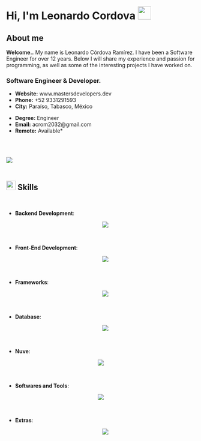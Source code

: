 <h1>Hi, I'm Leonardo Cordova <img src="https://media.giphy.com/media/hvRJCLFzcasrR4ia7z/giphy.gif" width="35"></h1>


<h2>About me</h2>
<p><b>Welcome..</b> My name is Leonardo Córdova Ramírez. I have been a Software Engineer for over 12 years. Below I will share my experience and passion for programming, as well as some of the interesting projects I have worked on.</p>

<h3>Software Engineer & Developer.</h3>

<ul>
<li><i class="bi bi-chevron-right"></i> <strong>Website:</strong> <span>www.mastersdevelopers.dev</span></li>
<li><i class="bi bi-chevron-right"></i> <strong>Phone:</strong> <span>+52 9331291593</span></li>
<li><i class="bi bi-chevron-right"></i> <strong>City:</strong> <span>Paraíso, Tabasco, México</span></li>
</ul>
             
<ul>
<li><i class="bi bi-chevron-right"></i> <strong>
Degree:</strong> <span>Engineer</span></li>
<li><i class="bi bi-chevron-right"></i> <strong>Email:</strong> <span>acrom2032@gmail.com</span></li>
<li><i class="bi bi-chevron-right"></i> <strong>
Remote:</strong> <span>Available*</span></li>
</ul>

<br><br>

<img src="https://user-images.githubusercontent.com/73097560/115834477-dbab4500-a447-11eb-908a-139a6edaec5c.gif"><br><br>

## <img src="https://media2.giphy.com/media/QssGEmpkyEOhBCb7e1/giphy.gif?cid=ecf05e47a0n3gi1bfqntqmob8g9aid1oyj2wr3ds3mg700bl&rid=giphy.gif" width ="25"><b> Skills</b>
<br>

<p align="center">

- **Backend Development**:

  <p align="center">
  <a href="https://skillicons.dev">
    <img src="https://skillicons.dev/icons?i=c,cpp,cs,php,py,ts,rust,go,bash" />
  </a>
  </p>

<br>   
    
- **Front-End Development**:

   <p align="center">
  <a href="https://skillicons.dev">
    <img src="https://skillicons.dev/icons?i=html,htmx,css,js" />
  </a>
  </p>


<br>

- **Frameworks**:

    <p align="center">
  <a href="https://skillicons.dev">
    <img src="https://skillicons.dev/icons?i=dotnet,visualstudio,androidstudio,angular,astro,django,express,laravel,nodejs,wordpress" />
  </a>
  </p>
    
<br>

- **Database**:

    <p align="center">
  <a href="https://skillicons.dev">
    <img src="https://skillicons.dev/icons?i=sqlserver,mysql,sqlite,mongodb,cassandra,dynamodb,redis,graphql" />
  </a>
  </p>
    
<br>

- **Nuve**:

<p align="center">
  <a href="https://skillicons.dev">
    <img src="https://skillicons.dev/icons?i=azure,aws,firebase,google,fastapi" />
  </a>
  </p>
    

<br>

- **Softwares and Tools**:

<p align="center">
  <a href="https://skillicons.dev">
    <img src="https://skillicons.dev/icons?i=windows,linux,redhat,git,docker" />
  </a>
  </p>
    

<br>

- **Extras**:

    <p align="center">
  <a href="https://skillicons.dev">
    <img src="https://skillicons.dev/icons?i=bash,powershell,arduino" />
  </a>
  </p>


<br>
<br>
